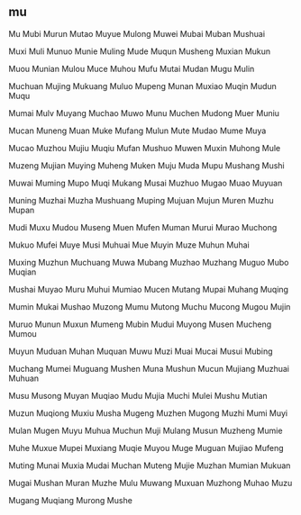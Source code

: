 mu
---

Mu Mubi Murun Mutao Muyue Mulong Muwei Mubai Muban Mushuai

Muxi Muli Munuo Munie Muling Mude Muqun Musheng Muxian Mukun

Muou Munian Mulou Muce Muhou Mufu Mutai Mudan Mugu Mulin

Muchuan Mujing Mukuang Muluo Mupeng Munan Muxiao Muqin Mudun Muqu

Mumai Mulv Muyang Muchao Muwo Munu Muchen Mudong Muer Muniu

Mucan Muneng Muan Muke Mufang Mulun Mute Mudao Mume Muya

Mucao Muzhou Mujiu Muqiu Mufan Mushuo Muwen Muxin Muhong Mule

Muzeng Mujian Muying Muheng Muken Muju Muda Mupu Mushang Mushi

Muwai Muming Mupo Muqi Mukang Musai Muzhuo Mugao Muao Muyuan

Muning Muzhai Muzha Mushuang Muping Mujuan Mujun Muren Muzhu Mupan

Mudi Muxu Mudou Museng Muen Mufen Muman Murui Murao Muchong

Mukuo Mufei Muye Musi Muhuai Mue Muyin Muze Muhun Muhai

Muxing Muzhun Muchuang Muwa Mubang Muzhao Muzhang Muguo Mubo   Muqian

Mushai Muyao Muru Muhui Mumiao Mucen Mutang Mupai Muhang Muqing

Mumin Mukai Mushao Muzong Mumu Mutong Muchu Mucong Mugou Mujin

Muruo Munun Muxun Mumeng Mubin Mudui Muyong Musen Mucheng Mumou

Muyun Muduan Muhan Muquan Muwu Muzi Muai Mucai Musui Mubing

Muchang Mumei Muguang Mushen Muna Mushun Mucun Mujiang Muzhuai Muhuan

Musu Musong Muyan Muqiao Mudu Mujia Muchi Mulei Mushu Mutian

Muzun Muqiong Muxiu Musha Mugeng Muzhen Mugong Muzhi Mumi Muyi

Mulan Mugen Muyu Muhua Muchun Muji Mulang Musun Muzheng Mumie

Muhe Muxue Mupei Muxiang Muqie Muyou Muge Muguan Mujiao Mufeng

Muting Munai Muxia Mudai Muchan Muteng Mujie Muzhan Mumian Mukuan

Mugai Mushan Muran Muzhe Mulu Muwang Muxuan Muzhong Muhao Muzu

Mugang Muqiang Murong Mushe 